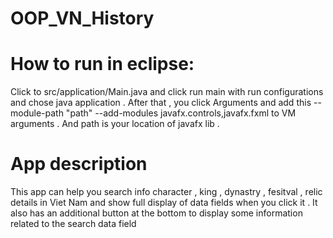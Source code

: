 # OOP_VN_History

# How to run in eclipse:

Click to src/application/Main.java and click run main with run configurations and chose java application . After that , you click Arguments and add this --module-path "path" --add-modules javafx.controls,javafx.fxml to VM arguments . And path is your location of javafx lib .

# App description

This app can help you search info character , king , dynastry , fesitval , relic details in Viet Nam and show full display of data fields when you click it . It also has an additional button at the bottom to display some information related to the search data field
 
